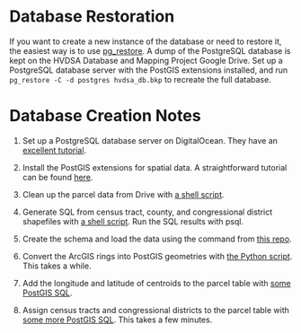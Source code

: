 # Database Restoration

If you want to create a new instance of the database or need to restore it, the easiest way is to use [pg_restore](https://www.postgresql.org/docs/9.6/static/app-pgrestore.html). A dump of the PostgreSQL database is kept on the HVDSA Database and Mapping Project Google Drive. Set up a PostgreSQL database server with the PostGIS extensions installed, and run ```pg_restore -C -d postgres hvdsa_db.bkp``` to recreate the full database.

# Database Creation Notes

1. Set up a PostgreSQL database server on DigitalOcean. They have an [excellent tutorial](https://www.digitalocean.com/community/tutorials/how-to-install-and-use-postgresql-on-ubuntu-16-04#create-a-new-role).

2. Install the PostGIS extensions for spatial data. A straightforward tutorial can be found [here](http://www.gis-blog.com/how-to-install-postgis-2-3-on-ubuntu-16-04-lts/).

2. Clean up the parcel data from Drive with [a shell script](csv_concatenate.sh).

2. Generate SQL from census tract, county, and congressional district shapefiles with [a shell script](govt_entity_shp2pgsql). Run the SQL results with psql.

2. Create the schema and load the data using the command from [this repo](all_counties_parcel_data.sql).

2. Convert the ArcGIS rings into PostGIS geometries with [the Python script](arcgis_to_wkt.py). This takes a while.

2. Add the longitude and latitude of centroids to the parcel table with [some PostGIS SQL](lonlat_centroid.sql).

2. Assign census tracts and congressional districts to the parcel table with [some more PostGIS SQL](tract_district_assignment.sql). This takes a few minutes.
